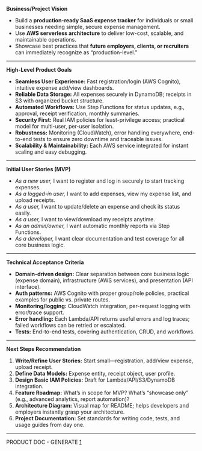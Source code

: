 **Business/Project Vision**

- Build a **production-ready SaaS expense tracker** for individuals or small businesses needing simple, secure expense management.
- Use **AWS serverless architecture** to deliver low-cost, scalable, and maintainable operations.
- Showcase best practices that **future employers, clients, or recruiters** can immediately recognize as “production-level.”

***

**High-Level Product Goals**

- **Seamless User Experience:** Fast registration/login (AWS Cognito), intuitive expense add/view dashboards.
- **Reliable Data Storage:** All expenses securely in DynamoDB; receipts in S3 with organized bucket structure.
- **Automated Workflows:** Use Step Functions for status updates, e.g., approval, receipt verification, monthly summaries.
- **Security First:** Real IAM policies for least-privilege access; practical model for multi-user, per-user isolation.
- **Robustness:** Monitoring (CloudWatch), error handling everywhere, end-to-end tests to ensure zero downtime and traceable issues.
- **Scalability & Maintainability:** Each AWS service integrated for instant scaling and easy debugging.

***

**Initial User Stories (MVP)**

- *As a new user,* I want to register and log in securely to start tracking expenses.
- *As a logged-in user,* I want to add expenses, view my expense list, and upload receipts.
- *As a user,* I want to update/delete an expense and check its status easily.
- *As a user,* I want to view/download my receipts anytime.
- *As an admin/owner,* I want automatic monthly reports via Step Functions.
- *As a developer,* I want clear documentation and test coverage for all core business logic.

***

**Technical Acceptance Criteria**

- **Domain-driven design:** Clear separation between core business logic (expense domain), infrastructure (AWS services), and presentation (API interface).
- **Auth patterns:** AWS Cognito with proper group/role policies, practical examples for public vs. private routes.
- **Monitoring/logging:** CloudWatch integration, per-request logging with error/trace support.
- **Error handling:** Each Lambda/API returns useful errors and log traces; failed workflows can be retried or escalated.
- **Tests:** End-to-end tests, covering authentication, CRUD, and workflows.

***

**Next Steps Recommendation**

1. **Write/Refine User Stories:** Start small—registration, add/view expense, upload receipt.
2. **Define Data Models:** Expense entity, receipt object, user profile.
3. **Design Basic IAM Policies:** Draft for Lambda/API/S3/DynamoDB integration.
4. **Feature Roadmap:** What’s in scope for MVP? What’s “showcase only” (e.g., advanced analytics, report automation)?
5. **Architecture Diagram:** Visual map for README; helps developers and employers instantly grasp your architecture.
6. **Project Documentation:** Set standards for writing code, tests, and usage guides from day one.

***
PRODUCT DOC - GENERATE
[1](https://www.perplexity.ai/search/i-have-created-a-new-repositor-N6cFnAdrSgS_C4K25bCBCA)
